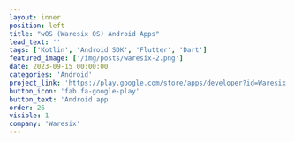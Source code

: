 ```yaml
---
layout: inner
position: left
title: "wOS (Waresix OS) Android Apps"
lead_text: ''
tags: ['Kotlin', 'Android SDK', 'Flutter', 'Dart']
featured_image: ['/img/posts/waresix-2.png']
date: 2023-09-15 00:00:00
categories: 'Android'
project_link: 'https://play.google.com/store/apps/developer?id=Waresix'
button_icon: 'fab fa-google-play'
button_text: 'Android app'
order: 26
visible: 1
company: 'Waresix'
---
```

